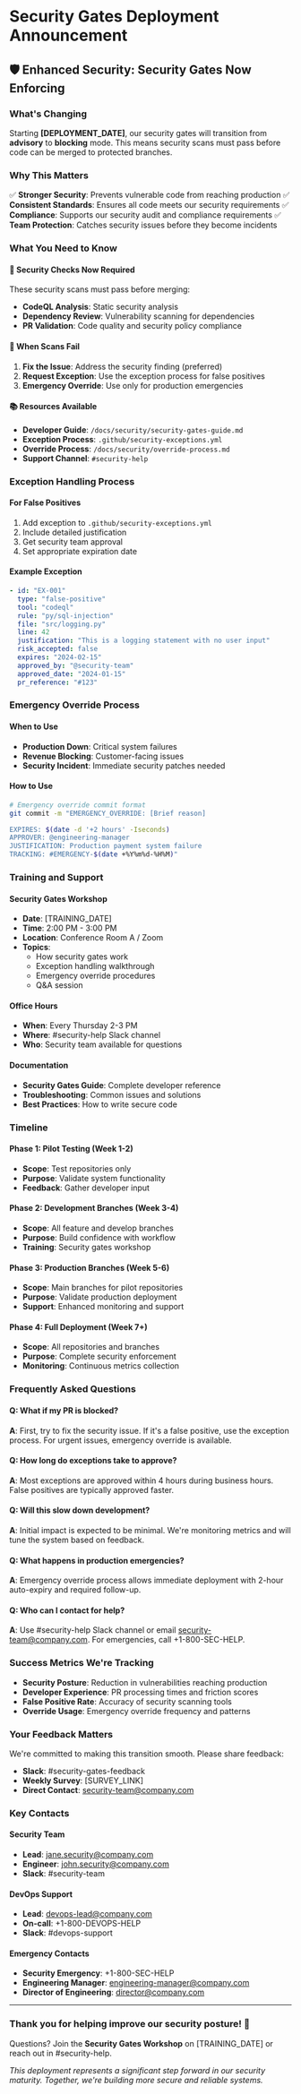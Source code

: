 # Security Gates Deployment Announcement

## 🛡️ Enhanced Security: Security Gates Now Enforcing

### What's Changing

Starting **[DEPLOYMENT_DATE]**, our security gates will transition from **advisory** to **blocking** mode.
This means security scans must pass before code can be merged to protected branches.

### Why This Matters

✅ **Stronger Security**: Prevents vulnerable code from reaching production
✅ **Consistent Standards**: Ensures all code meets our security requirements
✅ **Compliance**: Supports our security audit and compliance requirements
✅ **Team Protection**: Catches security issues before they become incidents

### What You Need to Know

#### 🚦 Security Checks Now Required

These security scans must pass before merging:

- **CodeQL Analysis**: Static security analysis
- **Dependency Review**: Vulnerability scanning for dependencies
- **PR Validation**: Code quality and security policy compliance

#### 🔧 When Scans Fail

1. **Fix the Issue**: Address the security finding (preferred)
2. **Request Exception**: Use the exception process for false positives
3. **Emergency Override**: Use only for production emergencies

#### 📚 Resources Available

- **Developer Guide**: `/docs/security/security-gates-guide.md`
- **Exception Process**: `.github/security-exceptions.yml`
- **Override Process**: `/docs/security/override-process.md`
- **Support Channel**: `#security-help`

### Exception Handling Process

#### For False Positives

1. Add exception to `.github/security-exceptions.yml`
2. Include detailed justification
3. Get security team approval
4. Set appropriate expiration date

#### Example Exception

```yaml
- id: "EX-001"
  type: "false-positive"
  tool: "codeql"
  rule: "py/sql-injection"
  file: "src/logging.py"
  line: 42
  justification: "This is a logging statement with no user input"
  risk_accepted: false
  expires: "2024-02-15"
  approved_by: "@security-team"
  approved_date: "2024-01-15"
  pr_reference: "#123"
```

### Emergency Override Process

#### When to Use

- **Production Down**: Critical system failures
- **Revenue Blocking**: Customer-facing issues
- **Security Incident**: Immediate security patches needed

#### How to Use

```bash
# Emergency override commit format
git commit -m "EMERGENCY_OVERRIDE: [Brief reason]

EXPIRES: $(date -d '+2 hours' -Iseconds)
APPROVER: @engineering-manager
JUSTIFICATION: Production payment system failure
TRACKING: #EMERGENCY-$(date +%Y%m%d-%H%M)"
```

### Training and Support

#### Security Gates Workshop

- **Date**: [TRAINING_DATE]
- **Time**: 2:00 PM - 3:00 PM
- **Location**: Conference Room A / Zoom
- **Topics**:
  - How security gates work
  - Exception handling walkthrough
  - Emergency override procedures
  - Q&A session

#### Office Hours

- **When**: Every Thursday 2-3 PM
- **Where**: #security-help Slack channel
- **Who**: Security team available for questions

#### Documentation

- **Security Gates Guide**: Complete developer reference
- **Troubleshooting**: Common issues and solutions
- **Best Practices**: How to write secure code

### Timeline

#### Phase 1: Pilot Testing (Week 1-2)

- **Scope**: Test repositories only
- **Purpose**: Validate system functionality
- **Feedback**: Gather developer input

#### Phase 2: Development Branches (Week 3-4)

- **Scope**: All feature and develop branches
- **Purpose**: Build confidence with workflow
- **Training**: Security gates workshop

#### Phase 3: Production Branches (Week 5-6)

- **Scope**: Main branches for pilot repositories
- **Purpose**: Validate production deployment
- **Support**: Enhanced monitoring and support

#### Phase 4: Full Deployment (Week 7+)

- **Scope**: All repositories and branches
- **Purpose**: Complete security enforcement
- **Monitoring**: Continuous metrics collection

### Frequently Asked Questions

#### Q: What if my PR is blocked?

**A**: First, try to fix the security issue. If it's a false positive, use the exception process. For urgent issues, emergency override is available.

#### Q: How long do exceptions take to approve?

**A**: Most exceptions are approved within 4 hours during business hours.
False positives are typically approved faster.

#### Q: Will this slow down development?

**A**: Initial impact is expected to be minimal. We're monitoring metrics and will tune the system based on feedback.

#### Q: What happens in production emergencies?

**A**: Emergency override process allows immediate deployment with 2-hour auto-expiry and required
follow-up.

#### Q: Who can I contact for help?

**A**: Use #security-help Slack channel or email <security-team@company.com>. For emergencies, call +1-800-SEC-HELP.

### Success Metrics We're Tracking

- **Security Posture**: Reduction in vulnerabilities reaching production
- **Developer Experience**: PR processing times and friction scores
- **False Positive Rate**: Accuracy of security scanning tools
- **Override Usage**: Emergency override frequency and patterns

### Your Feedback Matters

We're committed to making this transition smooth. Please share feedback:

- **Slack**: #security-gates-feedback
- **Weekly Survey**: [SURVEY_LINK]
- **Direct Contact**: <security-team@company.com>

### Key Contacts

#### Security Team

- **Lead**: <jane.security@company.com>
- **Engineer**: <john.security@company.com>
- **Slack**: #security-team

#### DevOps Support

- **Lead**: <devops-lead@company.com>
- **On-call**: +1-800-DEVOPS-HELP
- **Slack**: #devops-support

#### Emergency Contacts

- **Security Emergency**: +1-800-SEC-HELP
- **Engineering Manager**: <engineering-manager@company.com>
- **Director of Engineering**: <director@company.com>

---

### Thank you for helping improve our security posture! 🚀

Questions? Join the **Security Gates Workshop** on [TRAINING_DATE] or reach out in #security-help.

*This deployment represents a significant step forward in our security maturity. Together, we're building more secure and reliable systems.*
